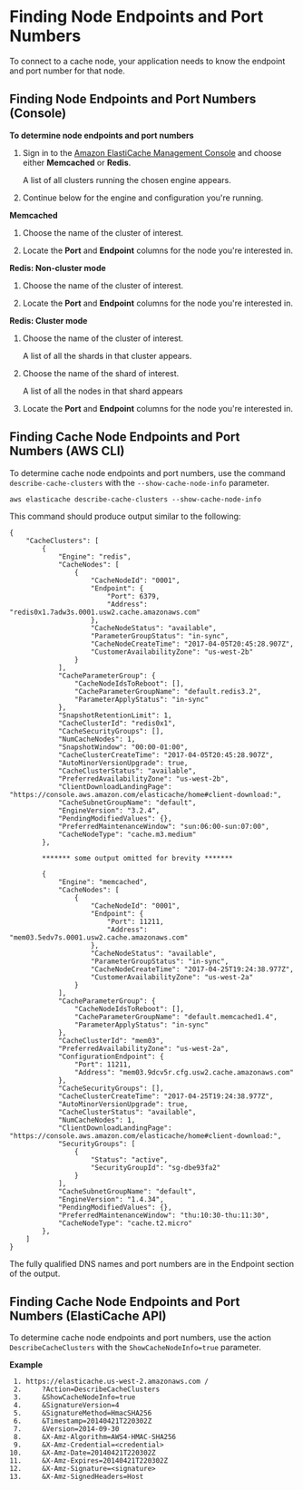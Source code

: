 # Finding Node Endpoints and Port Numbers<a name="ClientConfig.FindingEndpointsAndPorts"></a>

To connect to a cache node, your application needs to know the endpoint and port number for that node\.

## Finding Node Endpoints and Port Numbers \(Console\)<a name="ClientConfig.FindingEndpointsAndPorts.CON"></a>

 **To determine node endpoints and port numbers** 

1. Sign in to the [Amazon ElastiCache Management Console](https://aws.amazon.com/elasticache) and choose either **Memcached** or **Redis**\.

   A list of all clusters running the chosen engine appears\.

1. Continue below for the engine and configuration you're running\.

**Memcached**

1. Choose the name of the cluster of interest\.

1. Locate the **Port** and **Endpoint** columns for the node you're interested in\.

**Redis: Non\-cluster mode**

1. Choose the name of the cluster of interest\.

1. Locate the **Port** and **Endpoint** columns for the node you're interested in\.

**Redis: Cluster mode**

1. Choose the name of the cluster of interest\.

   A list of all the shards in that cluster appears\.

1. Choose the name of the shard of interest\.

   A list of all the nodes in that shard appears

1. Locate the **Port** and **Endpoint** columns for the node you're interested in\.

## Finding Cache Node Endpoints and Port Numbers \(AWS CLI\)<a name="ClientConfig.FindingEndpointsAndPorts.CLI"></a>

To determine cache node endpoints and port numbers, use the command `describe-cache-clusters` with the `--show-cache-node-info` parameter\.

```
aws elasticache describe-cache-clusters --show-cache-node-info 
```

This command should produce output similar to the following:

```
{
    "CacheClusters": [
        {
            "Engine": "redis", 
            "CacheNodes": [
                {
                    "CacheNodeId": "0001", 
                    "Endpoint": {
                        "Port": 6379, 
                        "Address": "redis0x1.7adw3s.0001.usw2.cache.amazonaws.com"
                    }, 
                    "CacheNodeStatus": "available", 
                    "ParameterGroupStatus": "in-sync", 
                    "CacheNodeCreateTime": "2017-04-05T20:45:28.907Z", 
                    "CustomerAvailabilityZone": "us-west-2b"
                }
            ], 
            "CacheParameterGroup": {
                "CacheNodeIdsToReboot": [], 
                "CacheParameterGroupName": "default.redis3.2", 
                "ParameterApplyStatus": "in-sync"
            }, 
            "SnapshotRetentionLimit": 1, 
            "CacheClusterId": "redis0x1", 
            "CacheSecurityGroups": [], 
            "NumCacheNodes": 1, 
            "SnapshotWindow": "00:00-01:00", 
            "CacheClusterCreateTime": "2017-04-05T20:45:28.907Z", 
            "AutoMinorVersionUpgrade": true, 
            "CacheClusterStatus": "available", 
            "PreferredAvailabilityZone": "us-west-2b", 
            "ClientDownloadLandingPage": "https://console.aws.amazon.com/elasticache/home#client-download:", 
            "CacheSubnetGroupName": "default", 
            "EngineVersion": "3.2.4", 
            "PendingModifiedValues": {}, 
            "PreferredMaintenanceWindow": "sun:06:00-sun:07:00", 
            "CacheNodeType": "cache.m3.medium"
        },
        
        ******* some output omitted for brevity *******
        
        {
            "Engine": "memcached", 
            "CacheNodes": [
                {
                    "CacheNodeId": "0001", 
                    "Endpoint": {
                        "Port": 11211, 
                        "Address": "mem03.5edv7s.0001.usw2.cache.amazonaws.com"
                    }, 
                    "CacheNodeStatus": "available", 
                    "ParameterGroupStatus": "in-sync", 
                    "CacheNodeCreateTime": "2017-04-25T19:24:38.977Z", 
                    "CustomerAvailabilityZone": "us-west-2a"
                }
            ], 
            "CacheParameterGroup": {
                "CacheNodeIdsToReboot": [], 
                "CacheParameterGroupName": "default.memcached1.4", 
                "ParameterApplyStatus": "in-sync"
            }, 
            "CacheClusterId": "mem03", 
            "PreferredAvailabilityZone": "us-west-2a", 
            "ConfigurationEndpoint": {
                "Port": 11211, 
                "Address": "mem03.9dcv5r.cfg.usw2.cache.amazonaws.com"
            }, 
            "CacheSecurityGroups": [], 
            "CacheClusterCreateTime": "2017-04-25T19:24:38.977Z", 
            "AutoMinorVersionUpgrade": true, 
            "CacheClusterStatus": "available", 
            "NumCacheNodes": 1, 
            "ClientDownloadLandingPage": "https://console.aws.amazon.com/elasticache/home#client-download:", 
            "SecurityGroups": [
                {
                    "Status": "active", 
                    "SecurityGroupId": "sg-dbe93fa2"
                }
            ], 
            "CacheSubnetGroupName": "default", 
            "EngineVersion": "1.4.34", 
            "PendingModifiedValues": {}, 
            "PreferredMaintenanceWindow": "thu:10:30-thu:11:30", 
            "CacheNodeType": "cache.t2.micro"
        }, 
    ]
}
```

The fully qualified DNS names and port numbers are in the Endpoint section of the output\.

## Finding Cache Node Endpoints and Port Numbers \(ElastiCache API\)<a name="ClientConfig.FindingEndpointsAndPorts.API"></a>

To determine cache node endpoints and port numbers, use the action `DescribeCacheClusters` with the `ShowCacheNodeInfo=true` parameter\.

**Example**  

```
 1. https://elasticache.us-west-2.amazonaws.com /
 2.     ?Action=DescribeCacheClusters
 3.     &ShowCacheNodeInfo=true
 4.     &SignatureVersion=4
 5.     &SignatureMethod=HmacSHA256
 6.     &Timestamp=20140421T220302Z
 7.     &Version=2014-09-30   
 8.     &X-Amz-Algorithm=AWS4-HMAC-SHA256
 9.     &X-Amz-Credential=<credential>
10.     &X-Amz-Date=20140421T220302Z
11.     &X-Amz-Expires=20140421T220302Z
12.     &X-Amz-Signature=<signature>
13.     &X-Amz-SignedHeaders=Host
```